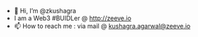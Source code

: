 - 👋 Hi, I’m @zkushagra
- I am a Web3 #BUIDLer @ http://zeeve.io
- 📫 How to reach me :
    via mail @ kushagra.agarwal@zeeve.io

<!---
zkushagra/zkushagra is a ✨ special ✨ repository because its `README.md` (this file) appears on your GitHub profile.
You can click the Preview link to take a look at your changes.
--->
